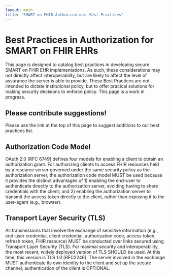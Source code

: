 ```yaml
---
layout: main
title: "SMART on FHIR Authorization: Best Practices"
---
```


# Best Practices in Authorization for SMART on FHIR EHRs

This page is designed to catalog best practices in developing secure SMART on
FHIR EHR implementations. As such, these considerations may not directly affect
interoperability, but are likely to affect the level of assurance the server
is able to provide.  These Best Practices are not intended to dictate 
institutional policy, but to offer pracical solutions for making security
decisions to enforce policy. This page is a work in progress.  

## Please contribute suggestions!

Please use the link at the top of this page to suggest additions to our best
practices list.

## Authorization Code Model

OAuth 2.0 [RFC 6749] defines four models for enabling a client to obtain an 
authorization grant.   For authorizing clients to access FHIR resources held 
by a resource server governed under the same security policy as the 
authorization server, the authorization code model MUST be used because it 
provides the distinct advantages of 1) enabling the end-user to authenticate 
directly to the authorization server, avoiding having to share credentials 
with the client; and 2) enabling the authorization server to transmit the 
access token directly to the client, rather than exposing it to the 
user-agent (e.g., browser).    

## Transport Layer Security (TLS) 

All transmissions that involve the exchange of sensitive information 
(e.g., end-user credential, client credential, authorization code, access 
token, refresh token, FHIR resource) MUST be conducted over links secured 
using Transport Layer Security (TLS).  For maximal security and interoperability, 
the most recent, widely deployed version of TLS SHOULD be used.  At this time, 
this version is TLS 1.0 [RFC2246].  The server involved in the exchange MUST 
authenticate its own identity to the client and set up the secure channel; 
authentication of the client is OPTIONAL.  

